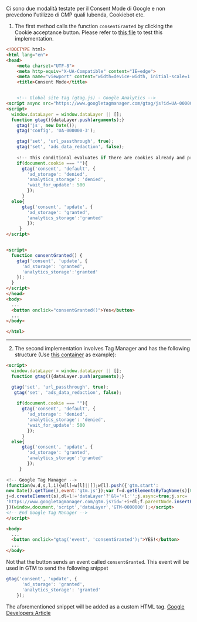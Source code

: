Ci sono due modalità testate per il Consent Mode di Google e non prevedono l'utilizzo di CMP quali Iubenda, Cookiebot etc.


1. The first method calls the function <code>consentGranted</code> by clicking the Cookie acceptance button. 
Please refer to [this file](https://github.com/paolobtl/consentmode/blob/338673c9498658bf00d097b9afe15cc7dd69470b/consent.html) to test this implementation.
```html
<!DOCTYPE html>
<html lang="en">
<head>
    <meta charset="UTF-8">
    <meta http-equiv="X-UA-Compatible" content="IE=edge">
    <meta name="viewport" content="width=device-width, initial-scale=1.0">
    <title>Consent Mode</title>


    <!-- Global site tag (gtag.js) - Google Analytics -->
<script async src="https://www.googletagmanager.com/gtag/js?id=UA-00000-3"></script>
<script>
  window.dataLayer = window.dataLayer || [];
  function gtag(){dataLayer.push(arguments);}
    gtag('js', new Date());
    gtag('config', 'UA-000000-3');

    gtag('set', 'url_passthrough', true);
    gtag('set', 'ads_data_redaction', false);
  
    <!-- This conditional evaluates if there are cookies already and prevents to block Google Tags if cookies were accepted -->
    if(document.cookie === ""){
      gtag('consent', 'default', {
        'ad_storage': 'denied',
        'analytics_storage': 'denied',
        'wait_for_update': 500
        });
      }
  else{
      gtag('consent', 'update', {
        'ad_storage': 'granted',
        'analytics_storage':'granted'
        });
     }
</script>


<script>
  function consentGranted() {
    gtag('consent', 'update', {
      'ad_storage': 'granted',
      'analytics_storage':'granted'
    });
  }
</script>
</head>
<body>
  ...
  <button onclick="consentGranted()">Yes</button>
  ...
</body>

</html>
```
***
2. The second implementation involves Tag Manager and has the following structure (Use [this container](https://github.com/paolobtl/consentmode/blob/0fe28f6927be678159fb11578dd8a4bf18a876b0/GTM_consentMode.json) as example):
```html
<script>
  window.dataLayer = window.dataLayer || [];
  function gtag(){dataLayer.push(arguments);}

  gtag('set', 'url_passthrough', true);
   gtag('set', 'ads_data_redaction', false);
  
    if(document.cookie === ""){
      gtag('consent', 'default', {
        'ad_storage': 'denied',
        'analytics_storage': 'denied',
        'wait_for_update': 500
        });
      }
  else{
      gtag('consent', 'update', {
        'ad_storage': 'granted',
        'analytics_storage':'granted'
        });
     }
  
<!-- Google Tag Manager -->
(function(w,d,s,l,i){w[l]=w[l]||[];w[l].push({'gtm.start':
new Date().getTime(),event:'gtm.js'});var f=d.getElementsByTagName(s)[0],
j=d.createElement(s),dl=l!='dataLayer'?'&l='+l:'';j.async=true;j.src=
'https://www.googletagmanager.com/gtm.js?id='+i+dl;f.parentNode.insertBefore(j,f);
})(window,document,'script','dataLayer','GTM-0000000');</script>
<!-- End Google Tag Manager -->
</script>

<body>
  ...
  <button onclick="gtag('event', 'consentGranted');">YES!</button>
  ...
</body>
```

Not that the button sends an event called <code>consentGranted</code>. This event will be used in GTM to send the following snippet 

```js
gtag('consent', 'update', {
      'ad_storage': 'granted',
      'analytics_storage': 'granted'
    });
```

The aforementioned snippet will be added as a custom HTML tag.
[Google Developers Article](https://developers.google.com/gtagjs/devguide/consent)
